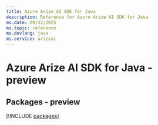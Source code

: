 ```yaml
---
title: Azure Arize AI SDK for Java
description: Reference for Azure Arize AI SDK for Java
ms.date: 09/22/2025
ms.topic: reference
ms.devlang: java
ms.service: arizeai
---
```

# Azure Arize AI SDK for Java - preview
## Packages - preview
[!INCLUDE [packages](arize-ai-index.md)]